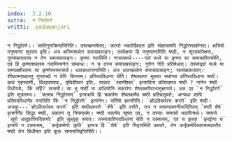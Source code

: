```yaml
---
index:  2.2.10
sutra:  न निर्घारणे
vritti:  padamanjari
---
```


	न निर्द्धारणे।। जातिगुणक्रियाभिरिति। उपलक्षणमेतत्; कतरो भवतोर्देवदत्त इति संज्ञायामपि निर्द्धारणदर्शनात्। क्षत्रियो मनुष्याणां शूरतम इति। अत्र क्षत्रियशब्देन समासप्रसङ्गः; तदपेक्षया हि मनुष्याणामिति षष्ठी, न शूरतमापेक्षया, गुणशब्दत्वाच्च न तेन समासप्रसङ्गः। कृष्णा गवामिति। नात्रायमर्थः----गवां मध्ये या कृष्णा सा सम्पन्नक्षीरतमेति, एवं हि कृष्णाशब्दस्य गवामित्यनेन सम्बन्धः। न च तस्य समासप्रसङ्गः; गुणेन नेति प्रतिषेधात्। तस्माद्रवां मध्ये या सम्पन्नक्षीरतमा सा कृष्णेत्ययमत्रार्थः। धावन्नध्वगानामिति। अत्र धावच्छब्देन समासाप्रसङ्गः; सत्संज्ञकत्वात्। शीघ्रतमशब्दस्तु गुणशब्दो न वेति चिन्त्यम्। प्रतिपदविधाना चेति। शेषलक्षणां मुक्त्वा सर्वान्या प्रतिपदविधाना षष्ठी। कथं गृहस्वामी, विद्यादायादः, पृथिवीश्वर इति, यावता `स्वामीश्वर` इत्यादिना प्रतिपदमत्र षष्ठी ? नानेन षष्ठी विधीयते, किं तर्हि? सप्तमी। सा तु षष्ठीं मा बाधिष्टेति चकारेण शेषलक्षणैवाभ्यनुज्ञायते। अत एव `न निर्द्धारणे` इति सूत्रारम्भः। `यतश्च निर्द्धारणम्` इत्यत्रापि हि चकारेण शेषलक्षणैव षष्ठी प्रतिप्रसूयते; अन्यथा सापि प्रतिपदविधानैव स्यादिति किं `न निर्द्धारणे` इत्यनेन। सर्पिषो ज्ञानमिति। `ज्ञोऽविदर्थस्य करणे` इति षष्ठी। अत्राहुः---`ज्ञोऽविदर्थस्य करणे` इति षष्ठीप्रकरणे `शेषे` इति वर्त्तते, तत्र न माषाणामश्नीयादितिवत् `षष्ठी शेषे` इत्यनेनैव सिद्धा षष्ठी, प्रकरणं तु नियमार्थम्। षष्ठी भवत्येव श्रूयत एव, न तस्याः समासो भवतीत्यर्थः। समासे `सुपो धातुप्रातिपदिकयोः` इति सुब्लुक् स्यात्। तस्मात्प्रतिपदविधाना चेति न वक्तव्यम्, एवं च कृत्वा `कृद्योगा च` इत्यपि न वक्तव्यम्, `कर्तृकर्मणोः कृति` इत्यत्र हि `शेषे` इति निवृत्तमिति वक्ष्यते, तेन कर्तृकर्मविवक्षायामप्राप्तैव षष्ठी तेन विधीयत इति कुतः समासनिवृत्तिरिति।।
